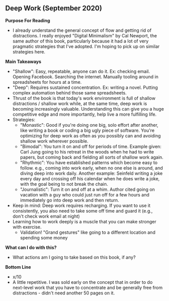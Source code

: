 ## Deep Work (September 2020)

**Purpose For Reading**
- I already understand the general concept of flow and getting rid of distractions. I really enjoyed "Digital Minimalism" by Cal Newport, the same author of this book, particularly because it had a lot of very pragmatic strategies that I've adopted. I'm hoping to pick up on similar strategies here.
 
**Main Takeaways**
- "Shallow": Easy, repeatable, anyone can do it. Ex: checking email. Opening Facebook. Searching the internet. Manually tooling around in spreadsheets for hours at a time.
- "Deep": Requires sustained concentration. Ex: writing a novel. Putting complex automation behind those same spreadsheets.
- Thrust of the book is that today's work environment is full of shallow distractions / shallow work while, at the same time, deep work is becoming increasingly valuable. Understanding this can give you a huge competitive edge and more importantly, help live a more fulfilling life.
- Strategies:
	- "Monastic": Good if you're doing one big, solo effort after another, like writing a book or coding a big ugly piece of software. You're optimizing for deep work as often as you possibly can and avoiding shallow work wherever possible.
	- "Bimodal": You turn it on and off for periods of time. Example given: Carl Jung going to his retreat in the woods when he had to write papers, but coming back and fielding all sorts of shallow work again.
	- "Rhythmic": You have established patterns which become easy to follow. e.g., coming into work early, when no one else is around, and diving deep into work daily. Another example: Seinfeld writing a joke every day and crossing off his calendar when he does write a joke, with the goal being to not break the chain.
	- "Journalistic": Turn it on and off at a whim. Author cited going on vacation with a guy who could just run off for a few hours and immediately go into deep work and then return.
- Keep in mind: Deep work requires recharging. If you want to use it consistently, you also need to take some off time and guard it (e.g., don't check work email at night)
- Learning how to work deeply is a muscle that you can make stronger with exercise.
	- Validation! "Grand gestures" like going to a different location and spending some money 


**What can I do with this?**
- What actions am I going to take based on this book, if any?

**Bottom Line**
- x/10
- A little repetitive. I was sold early on the concept that in order to do next-level work that you have to concentrate and be generally free from distractions - didn't need another 50 pages on it.
<!--stackedit_data:
eyJoaXN0b3J5IjpbLTEzNTk3MjQxNzksLTUyMDgyNjUzMCw0Mj
gyNTQzNzYsMTc1OTk4NjQ0NV19
-->